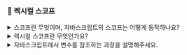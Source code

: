 ### 📝 렉시컬 스코프 

<details>
</br>
<summary> 스코프란 무엇이며, 자바스크립트의 스코프는 어떻게 동작하나요? </summary>
스코프란, 변수나 함수의 유효 범위를 의미합니다. 즉, 특정 변수나 함수를 어느 위치에서 참조할 수 있는 지를 나타내며, 만약 스코프에서 벗어난 위치에서 참고할 경우 Reference Error가 발생합니다. 자바스크립트의 스코프는 크게 전역 스코프와 로컬 스코프로 나눌 수 있으며, 이들 모두 렉시컬 스코프 규칙에 따라 결정됩니다. 로컬 스코프는 다시 함수 스코프와 코드 블록 스코프로 나눌 수 있는데, let과 const로 정의한 변수만 코드 블록 스코프를 가질 수 있습니다. 
</br></br>

- 전역 스코프 : 코드 전체에서 접근 가능한 변수
``` 
let a = 100; // 전역 변수

function print() {
  console.log(a); // 👉 가능 (전역 스코프니까 접근됨)
}

print();
console.log(a); // 👉 가능
```

- 로컬 스코프 : 함수나 블록 내부에서만 유효한 변수 
```
function test() {
  let b = 200; // 함수 내부 로컬 변수
  console.log(b); // 👉 가능
}

test();
console.log(b); // ❌ 에러! b는 함수 내부에서만 존재함
```

-  함수 스코프 : var로 선언된 변수는 함수 단위로 스코프가 생김 
```
function foo() {
  var x = 10;
  console.log(x); // 👉 가능
}
foo();
console.log(x); // ❌ 에러! x는 함수 안에서만 존재함
```

- 블록 스코프  
let, const는 중괄호 {} 기준으로 스코프가 생김  
var는 블록 스코프를 무시하고 함수 스코프만 따름
```
if (true) {
  let y = 20;
  const z = 30;
  console.log(y, z); // 👉 둘 다 가능
}
console.log(y); // ❌ 에러!
console.log(z); // ❌ 에러!
```
```
if (true) {
  var m = 50;
}
console.log(m); // ✅ 50 (var는 함수 기준이라 밖에서도 보임)
```
</details>

<details>
</br>
<summary> 렉시컬 스코프란 무엇인가요? </summary>
렉시컬 스코프란, 변수가 어디에 정의되었는지에 따라 스코프가 결정되는 메커니즘을 의미하며, 정적 스코프라고 부르기도 합니다.  
이는 코드가 작성된 위치에 따라 변수의 유효 범위가 결정된다는 뜻입니다.  이러한 이유로, 서로 독립적인 로컬 스코프 A, B가 있을 때, A 내부에 선언된 변수를 B위치에서, B 내부에 선언된 변수를 A 위치에서 참조할 수 없습니다. (단, 이 때 각 변수는 전역 변수에도 선언되어 있지 않다고 가정)
또한, 함수가 중첩된 경우 내부 함수는 외부 함수의 변수를 참조할 수 있지만, 외부 함수는 내부 함수의 변수를 참조할 수 없습니다.  
</br>
</br>

- 렉시컬 스코프?  
코드가 작성된 위치 기준으로 스코프가 결정됨  
inner()는 자기 스코프 안에는 a가 없으니까, 자기가 작성된 위치 기준으로 위로 올라가면서 a를 찾음 
```
let a = "전역";

function outer() {
  let a = "outer";

  function inner() {
    console.log(a); // 👉 "outer" 출력 (내부 함수는 바깥 스코프에서 a 찾음)
  }

  inner();
}

outer();
```
</br></br>
</details>

<details>
<summary> 자바스크립트에서 변수를 참조하는 과정을 설명해주세요. </summary>
</br>
자바스크립트는 함수가 실행될 때마다 메모리 상에 실행 컨텍스트를 생성합니다. 이 실행 컨텍스트 안에는 렉시컬 환경이 존재하는데, 여기에 현재 스코프에서 선언한 모든 변수와 함수들이 저장되어 있는 환경 레코드가 존재합니다. 또한, 현재 환경에서 찾기 못한 변수를 상위 스코프에서 찾기 위해, 상위 스코프를 가리키는 외부 렉시컬 환경 참조도 갖고있습니다.  
이를 통해, 코드 상에서 변수나 함수를 참조하면서, 먼저 현재의 환경 레코드에서 찾아보고, 없을 경우 외부 렉시컬 환경 참조를 통해 상위 스코프를 참조하게 됩니다. 이런 식으로 모든 상위 스코프를 탐색했는데도 찾지 못할 경우, 전역 스코프까지 올라가며, 여기서도 찾지 못하면 Reference Error를 발생시킵니다. 

=> 현재 스코프 -> 바깥 스코프 -> 전역 스코프 
</details>
